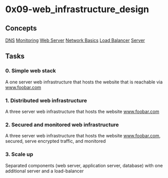 # 0x09-web_infrastructure_design

## Concepts
[DNS](https://intranet.alxswe.com/concepts/12)
[Monitoring](https://intranet.alxswe.com/concepts/13)
[Web Server](https://intranet.alxswe.com/concepts/17)
[Network Basics](https://intranet.alxswe.com/concepts/33)
[Load Balancer](https://intranet.alxswe.com/concepts/46)
[Server](https://intranet.alxswe.com/concepts/67)

## Tasks

### 0. Simple web stack
A one server web infrastructure that hosts the website that is reachable via www.foobar.com

### 1. Distributed web infrastructure
A three server web infrastructure that hosts the website www.foobar.com

### 2. Secured and monitored web infrastructure
A three server web infrastructure that hosts the website www.foobar.com, secured, serve encrypted traffic, and monitored

### 3. Scale up
Separated components (web server, application server, database) with one additional server and a load-balancer